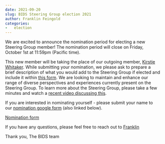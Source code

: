 ```yaml
---
date: 2021-09-20
slug: BIDS Steering Group election 2021
author: Franklin Feingold
categories:
-   election
---
```


We are excited to announce the nomination period for electing a new Steering Group member!
The nomination period will close on Friday, October 1st at 11:59pm (Pacific time).

<!-- more -->

This new member will be taking the place of our outgoing member, [Kirstie Whitaker](https://bids.neuroimaging.io/2019/12/31/meet-the-bids-steering-group.html#kirstie-whitaker-).
While submitting your nomination, we please ask to prepare a brief description of what you would add to the Steering Group if elected and include it within [this form](https://forms.gle/JDryfJRLP2AiHVPg9).
We are looking to maintain and enhance our range of diverse perspectives and experiences currently present on the Steering Group.
To learn more about the Steering Group, please take a few minutes and watch a [recent video discussing this](https://www.youtube.com/watch?v=-c4PUhTwmz4).

If you are interested in nominating yourself - please submit your name to our [nomination google form](https://forms.gle/JDryfJRLP2AiHVPg9) (also linked below).

[Nomination form](https://forms.gle/JDryfJRLP2AiHVPg9)

If you have any questions, please feel free to reach out to [Franklin](mailto:ffein@stanford.edu)

Thank you,
The BIDS team
